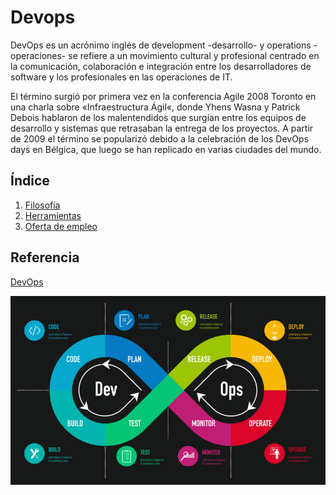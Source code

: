 # Devops  

DevOps es un acrónimo inglés de development -desarrollo- y operations -operaciones- se refiere a un movimiento cultural y profesional centrado en la comunicación, colaboración e integración entre los desarrolladores de software y los profesionales en las operaciones de IT.

El término surgió por primera vez en la conferencia Agile 2008 Toronto en una charla sobre «Infraestructura Ágil«, donde Yhens Wasna y Patrick Debois hablaron de los malentendidos que surgían entre los equipos de desarrollo y sistemas que retrasaban la entrega de los proyectos. A partir de 2009 el término se popularizó debido a la celebración de los DevOps days en Bélgica, que luego se han replicado en varias ciudades del mundo.

## Índice ##
1. [Filosofía](Filosofía.md)
2. [Herramientas](Herramientas.md)
3. [Oferta de empleo](Oferta.md)

## Referencia ##

[DevOps](https://dpes.es/devops/)

![DevOps](./img/Devops.jpg)

